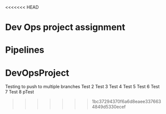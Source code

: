 <<<<<<< HEAD
# Dev Ops project assignment

Pipelines
=======
# DevOpsProject
Testing to push to multiple branches
Test 2
Test 3
Test 4
Test 5
Test 6
Test 7
Test 8
pTest
>>>>>>> 1bc37294370f6a6d8eaee3376634849d5330ecef
